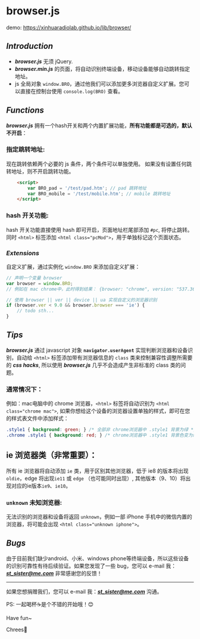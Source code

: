 # **browser.js**

demo: <https://xinhuaradiolab.github.io/lib/browser/>

## _**Introduction**_

-   _**browser.js**_ 无须 jQuery.
-   _**browser.min.js**_ 的页面，将自动识别终端设备，移动设备能够自动跳转指定地址。
-   js 全局对象 `window.BRO`，通过他我们可以添加更多浏览器自定义扩展。您可以直接在控制台使用 `console.log(BRO)` 查看。

## _**Functions**_

_**browser.js**_ 拥有一个hash开关和两个内置扩展功能，**所有功能都是可选的，默认不开启**：

### 指定跳转地址:

现在跳转依赖两个必要的 js 条件，两个条件可以单独使用。
如果没有设置任何跳转地址，则不开启跳转功能。

```html
    <script>
        var BRO_pad = '/test/pad.htm'; // pad 跳转地址
        var BRO_mobile = '/test/mobile.htm'; // mobile 跳转地址
    </script>
```

### hash 开关功能:

hash 开关功能直接使用 hash 即可开启，页面地址栏尾部添加 `#pc`, 将停止跳转。 同时 `<html>` 标签添加 `<html class="pcMod">`，用于单独标记这个页面状态。

### _**Extensions**_

自定义扩展，通过实例化 `window.BRO` 来添加自定义扩展：

```javascript
// 声明一个变量 browser
var browser = window.BRO;
// 例如在 mac chrome中，此时得到结果： {browser: "chrome", version: "537.36", device: "mac", UA: "..."}

// 使用 browser || ver || device || ua 实现自定义的浏览器识别
if (browser.ver < 9.0 && browser.browser === 'ie') {
    // todo sth...
}
```

## _**Tips**_

_**browser.js**_ 通过 javascript 对象 **`navigator.userAgent`** 实现判断浏览器和设备识别，自动给 `<html>` 标签添加带有浏览器信息的 `class` 类来控制兼容性调整所需要的 _**css hacks**_, 所以使用 _**browser.js**_ 几乎不会造成产生非标准的 class 类的问题。

### 通常情况下：

例如：mac电脑中的 chrome 浏览器，`<html>` 标签将自动识别为 `<html class="chrome mac">`, 如果你想给这个设备的浏览器设置单独的样式，即可在您的样式表文件中添加样式：

```css
.style1 { background: green; } /* 全部非 chrome浏览器中 .style1 背景为绿 */
.chrome .style1 { background: red; } /* chrome浏览器中 .style1 背景色变为红 */
```

## ie 浏览器类（**非常重要**）：

所有 ie 浏览器将自动添加 `ie` 类，用于区别其他浏览器，低于 ie8 的版本将出现 `oldie`，edge 将出现`ie11` 或 `edge` （也可能同时出现）, 其他版本（9、10）将出现对应的ie版本`ie9`、`ie10`。

### `unknown` 未知浏览器:

无法识别的浏览器和设备将返回 `unknown`，例如一部 iPhone 手机中的微信内置的浏览器，将可能会出现 `<html class="unknown iphone">`。

## _**Bugs**_

由于目前我们缺少android、小米、windows phone等终端设备，所以这些设备的识别可靠性有待后续验证。如果您发现了一些 bug，您可以 e-mail 我：_**st_sister@me.com**_ 非常感谢您的反馈！

* * *

如果您想捐赠我们，您可以 e-mail 我：_**st_sister@me.com**_ 沟通。

PS: 一起喝杯☕️是个不错的开始哦！😊

Have fun~

Chrees🍻
